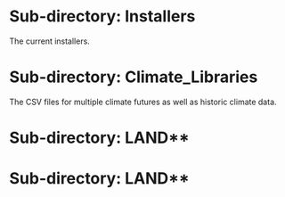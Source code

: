 
# Sub-directory: Installers
The current installers.

# Sub-directory: Climate_Libraries
The CSV files for multiple climate futures as well as historic climate data.

# Sub-directory: LAND**

# Sub-directory: LAND**
